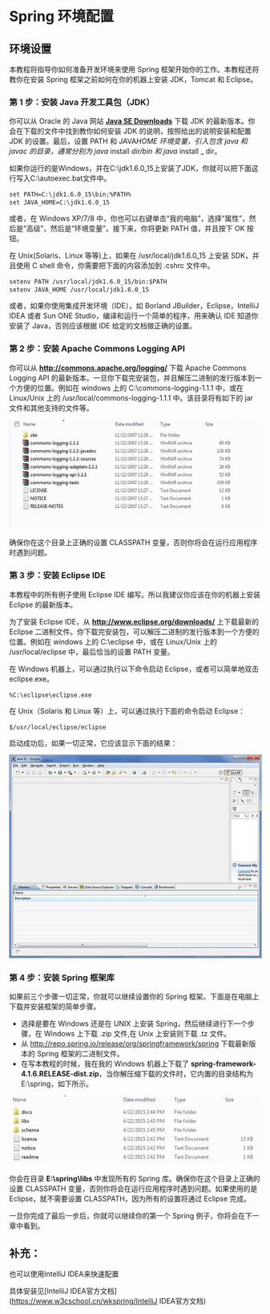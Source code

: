 # Spring 环境配置

## 环境设置

本教程将指导你如何准备开发环境来使用 Spring 框架开始你的工作。本教程还将教你在安装 Spring 框架之前如何在你的机器上安装 JDK，Tomcat 和 Eclipse。

### 第 1 步：安装 Java 开发工具包（JDK）

你可以从 Oracle 的 Java 网站 [**Java SE Downloads**](http://www.oracle.com/technetwork/java/javase/downloads/index.html) 下载 JDK 的最新版本。你会在下载的文件中找到教你如何安装 JDK 的说明，按照给出的说明安装和配置 JDK 的设置。最后，设置 PATH 和 JAVA*HOME 环境变量，引入包含 java 和 javac 的目录，通常分别为 java* install *dir/bin 和 java* install _ dir。

如果你运行的是Windows，并在C:\jdk1.6.0_15上安装了JDK，你就可以把下面这行写入C:\autoexec.bat文件中。

```
set PATH=C:\jdk1.6.0_15\bin;%PATH%
set JAVA_HOME=C:\jdk1.6.0_15
```

或者，在 Windows XP/7/8 中，你也可以右键单击“我的电脑”，选择“属性”，然后是“高级”，然后是“环境变量”。接下来，你将更新 PATH 值，并且按下 OK 按钮。

在 Unix(Solaris、Linux 等等)上，如果在 /usr/local/jdk1.6.0_15 上安装 SDK，并且使用 C shell 命令，你需要把下面的内容添加到 .cshrc 文件中。

```
setenv PATH /usr/local/jdk1.6.0_15/bin:$PATH
setenv JAVA_HOME /usr/local/jdk1.6.0_15
```

或者，如果你使用集成开发环境（IDE），如 Borland JBuilder，Eclipse，IntelliJ IDEA 或者 Sun ONE Studio，编译和运行一个简单的程序，用来确认 IDE 知道你安装了 Java，否则应该根据 IDE 给定的文档做正确的设置。

### 第 2 步：安装 Apache Commons Logging API

你可以从 **http://commons.apache.org/logging/** 下载 Apache Commons Logging API 的最新版本。一旦你下载完安装包，并且解压二进制的发行版本到一个方便的位置。例如在 windows 上的 C:\commons-logging-1.1.1 中，或在 Linux/Unix 上的 /usr/local/commons-logging-1.1.1 中。该目录将有如下的 jar 文件和其他支持的文件等。

![Spring 环境配置](./image/environment1.jpg)

确保你在这个目录上正确的设置 CLASSPATH 变量，否则你将会在运行应用程序时遇到问题。

### 第 3 步：安装 Eclipse IDE

本教程中的所有例子使用 Eclipse IDE 编写。所以我建议你应该在你的机器上安装 Eclipse 的最新版本。

为了安装 Eclipse IDE，从 **http://www.eclipse.org/downloads/** 上下载最新的 Eclipse 二进制文件。你下载完安装包，可以解压二进制的发行版本到一个方便的位置。例如在 windows 上的 C:\eclipse 中，或在 Linux/Unix 上的 /usr/local/eclipse 中，最后恰当的设置 PATH 变量。

在 Windows 机器上，可以通过执行以下命令启动 Eclipse，或者可以简单地双击 eclipse.exe。

```
%C:\eclipse\eclipse.exe
```

在 Unix（Solaris 和 Linux 等）上，可以通过执行下面的命令启动 Eclipse：

```
$/usr/local/eclipse/eclipse
```

启动成功后，如果一切正常，它应该显示下面的结果：

![Spring 环境配置](./image/environment2.jpg)

### 第 4 步：安装 Spring 框架库

如果前三个步骤一切正常，你就可以继续设置你的 Spring 框架。下面是在电脑上下载并安装框架的简单步骤。

- 选择是要在 Windows 还是在 UNIX 上安装 Spring，然后继续进行下一个步骤，在 Windows 上下载 .zip 文件,在 Unix 上安装则下载 .tz 文件。
- 从 http://repo.spring.io/release/org/springframework/spring 下载最新版本的 Spring 框架的二进制文件。
- 在写本教程的时候，我在我的 Windows 机器上下载了 **spring-framework-4.1.6.RELEASE-dist.zip**，当你解压缩下载的文件时，它内置的目录结构为 E:\spring，如下所示。

![Spring 环境配置](./image/environment3.jpg)

你会在目录 **E:\spring\libs** 中发现所有的 Spring 库。确保你在这个目录上正确的设置 CLASSPATH 变量，否则你将会在运行应用程序时遇到问题。如果使用的是 Eclipse，就不需要设置 CLASSPATH，因为所有的设置将通过 Eclipse 完成。

一旦你完成了最后一步后，你就可以继续你的第一个 Spring 例子，你将会在下一章中看到。



## 补充：

也可以使用IntelliJ IDEA来快速配置

具体安装见[IntelliJ IDEA官方文档](https://www.w3cschool.cn/wkspring/IntelliJ IDEA官方文档)
